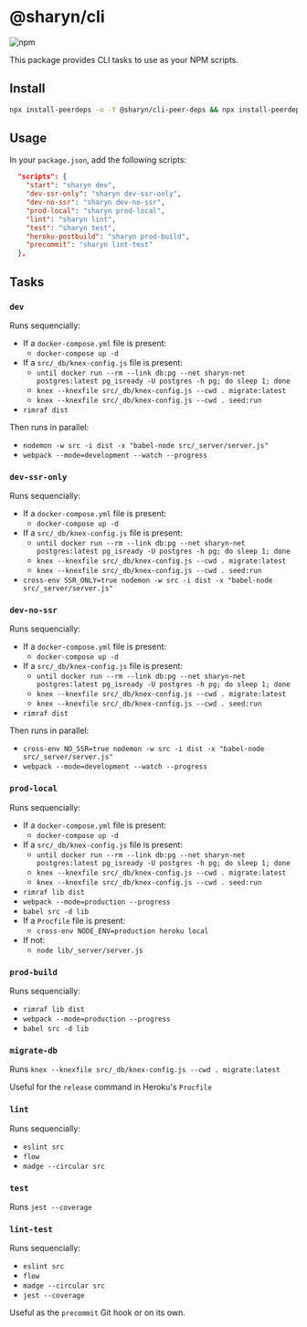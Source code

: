 # @sharyn/cli

![npm](https://img.shields.io/npm/v/@sharyn/cli.svg)

This package provides CLI tasks to use as your NPM scripts.

## Install

```bash
npx install-peerdeps -o -Y @sharyn/cli-peer-deps && npx install-peerdeps -o -Y -d @sharyn/cli-peer-devdeps && yarn add --dev @sharyn/cli
```

## Usage

In your `package.json`, add the following scripts:

```json
  "scripts": {
    "start": "sharyn dev",
    "dev-ssr-only": "sharyn dev-ssr-only",
    "dev-no-ssr": "sharyn dev-no-ssr",
    "prod-local": "sharyn prod-local",
    "lint": "sharyn lint",
    "test": "sharyn test",
    "heroku-postbuild": "sharyn prod-build",
    "precommit": "sharyn lint-test"
  },
```

## Tasks

### `dev`

Runs sequencially:

- If a `docker-compose.yml` file is present:
  - `docker-compose up -d`
- If a `src/_db/knex-config.js` file is present:
  - `until docker run --rm --link db:pg --net sharyn-net postgres:latest pg_isready -U postgres -h pg; do sleep 1; done`
  - `knex --knexfile src/_db/knex-config.js --cwd . migrate:latest`
  - `knex --knexfile src/_db/knex-config.js --cwd . seed:run`
- `rimraf dist`

Then runs in parallel:

- `nodemon -w src -i dist -x "babel-node src/_server/server.js"`
- `webpack --mode=development --watch --progress`

### `dev-ssr-only`

Runs sequencially:

- If a `docker-compose.yml` file is present:
  - `docker-compose up -d`
- If a `src/_db/knex-config.js` file is present:
  - `until docker run --rm --link db:pg --net sharyn-net postgres:latest pg_isready -U postgres -h pg; do sleep 1; done`
  - `knex --knexfile src/_db/knex-config.js --cwd . migrate:latest`
  - `knex --knexfile src/_db/knex-config.js --cwd . seed:run`
- `cross-env SSR_ONLY=true nodemon -w src -i dist -x "babel-node src/_server/server.js"`

### `dev-no-ssr`

Runs sequencially:

- If a `docker-compose.yml` file is present:
  - `docker-compose up -d`
- If a `src/_db/knex-config.js` file is present:
  - `until docker run --rm --link db:pg --net sharyn-net postgres:latest pg_isready -U postgres -h pg; do sleep 1; done`
  - `knex --knexfile src/_db/knex-config.js --cwd . migrate:latest`
  - `knex --knexfile src/_db/knex-config.js --cwd . seed:run`
- `rimraf dist`

Then runs in parallel:

- `cross-env NO_SSR=true nodemon -w src -i dist -x "babel-node src/_server/server.js"`
- `webpack --mode=development --watch --progress`

### `prod-local`

Runs sequencially:

- If a `docker-compose.yml` file is present:
  - `docker-compose up -d`
- If a `src/_db/knex-config.js` file is present:
  - `until docker run --rm --link db:pg --net sharyn-net postgres:latest pg_isready -U postgres -h pg; do sleep 1; done`
  - `knex --knexfile src/_db/knex-config.js --cwd . migrate:latest`
  - `knex --knexfile src/_db/knex-config.js --cwd . seed:run`
- `rimraf lib dist`
- `webpack --mode=production --progress`
- `babel src -d lib`
- If a `Procfile` file is present:
  - `cross-env NODE_ENV=production heroku local`
- If not:
  - `node lib/_server/server.js`

### `prod-build`

Runs sequencially:

- `rimraf lib dist`
- `webpack --mode=production --progress`
- `babel src -d lib`

### `migrate-db`

Runs `knex --knexfile src/_db/knex-config.js --cwd . migrate:latest`

Useful for the `release` command in Heroku's `Procfile`

### `lint`

Runs sequencially:

- `eslint src`
- `flow`
- `madge --circular src`

### `test`

Runs `jest --coverage`

### `lint-test`

Runs sequencially:

- `eslint src`
- `flow`
- `madge --circular src`
- `jest --coverage`

Useful as the `precommit` Git hook or on its own.

